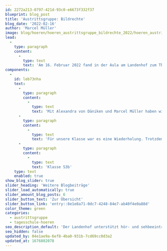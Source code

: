 ```yaml
---
id: 2272a213-0797-421d-93c0-e6673f332f37
blueprint: blog_post
title: 'Austrittsgruppe: Bildrechte'
blog_date: '2022-02-16'
author: 'Marcel Müller'
image: blog/hoeren/hoeren_austrittsgruppe_bildrechte_2022/hoeren_austrittsgruppe_bildrechte_2022.jpg
lead:
  -
    type: paragraph
    content:
      -
        type: text
        text: 'Am 16. Februar 2022 fand in der Aula am Landenhof zum Thema Medienkompetenz ein Anlass mit der Austrittsgruppe statt.'
components:
  -
    id: leb73nha
    text:
      -
        type: paragraph
        content:
          -
            type: text
            text: 'Mit Alexandra von Däniken und Marcel Müller haben wir diskutiert, dass man die Erlaubnis von Personen auf Fotos braucht, die man veröffentlichen möchte. Auch Kommentare zu Fotos waren ein wichtiges Thema. Man muss sich bewusst sein, dass diese positiv oder negativ sein können. Wir haben auch gelernt, wie Hashtags verwendet werden.'
      -
        type: paragraph
        content:
          -
            type: text
            text: 'Für unsere Klasse war es eine Wiederholung. Trotzdem hat es nicht geschadet, wieder einmal darüber zu sprechen.'
      -
        type: paragraph
        content:
          -
            type: text
            text: 'Klasse S3b'
    type: text
    enabled: true
show_blog_slider: true
slider_heading: 'Weitere Blogbeiträge'
slider_load_automatically: true
slider_amount_blog_posts: 6
slider_button_text: 'Zur Übersicht'
slider_button_link: 'entry::8e1e8a71-0dc7-4248-84e7-ab40f4e0a88d'
color_theme: green
categories:
  - austrittsgruppe
  - tagesschule-hoeren
seo_description_default: 'Der Landenhof unterstützt hör- und sehbeeinträchtigte Kinder & Jugendliche in ihrem selbstbestimmten Leben durch Förderung ihrer Fähigkeiten & Entwicklung'
seo_hidden: false
updated_by: 04e1ae9a-6ef8-4ba0-931b-7cd69cc0d3a2
updated_at: 1676802078
---
```

